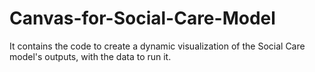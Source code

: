 # Canvas-for-Social-Care-Model
It contains the code to create a dynamic visualization of the Social Care model's outputs, with the data to run it.

